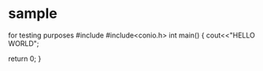 # sample
for testing purposes
#include<iostream>
#include<conio.h>
int main()
 {
    cout<<"HELLO WORLD";
  
  return 0;
  }
